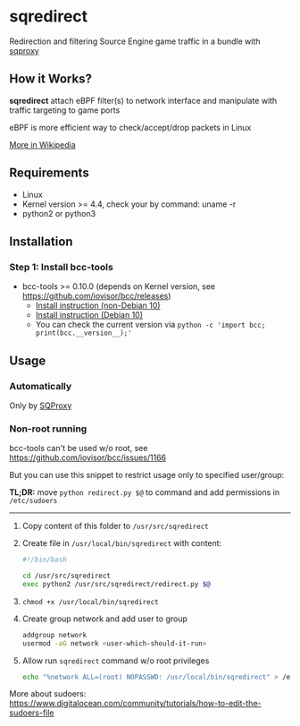 # sqredirect

Redirection and filtering Source Engine game traffic in a bundle with [sqproxy](https://github.com/sqproxy/sqproxy)


## How it Works?

**sqredirect** attach eBPF filter(s) to network interface and manipulate with traffic targeting to game ports

eBPF is more efficient way to check/accept/drop packets in Linux

[More in Wikipedia](https://en.wikipedia.org/wiki/Berkeley_Packet_Filter)


## Requirements

* Linux
* Kernel version >= 4.4, check your by command: uname -r
* python2 or python3


## Installation

### Step 1: Install bcc-tools

* bcc-tools >= 0.10.0 (depends on Kernel version, see https://github.com/iovisor/bcc/releases)
    - [Install instruction (non-Debian 10)](https://github.com/iovisor/bcc/blob/master/INSTALL.md)
    - [Install instruction (Debian 10)](https://github.com/iovisor/bcc/issues/3081#issuecomment-766422307)
    - You can check the current version via ``python -c 'import bcc; print(bcc.__version__);'``


## Usage

### Automatically

Only by [SQProxy](https://github.com/sqproxy/sqproxy)

### Non-root running

bcc-tools can't be used w/o root, see https://github.com/iovisor/bcc/issues/1166

But you can use this snippet to restrict usage only to specified user/group:

**TL;DR:** move `python redirect.py $@` to command and add permissions in `/etc/sudoers`

---

1. Copy content of this folder to `/usr/src/sqredirect`

1. Create file in `/usr/local/bin/sqredirect` with content: 

    ```bash
    #!/bin/bash
    
    cd /usr/src/sqredirect
    exec python2 /usr/src/sqredirect/redirect.py $@
    ```

1. `chmod +x /usr/local/bin/sqredirect`

1. Create group network and add user to group

    ```bash
    addgroup network
    usermod -aG network <user-which-should-it-run>
    ```

1. Allow run `sqredirect` command w/o root privileges

    ```bash
    echo "%network ALL=(root) NOPASSWD: /usr/local/bin/sqredirect" > /etc/sudoers.d/network
    ```

More about sudoers: https://www.digitalocean.com/community/tutorials/how-to-edit-the-sudoers-file


